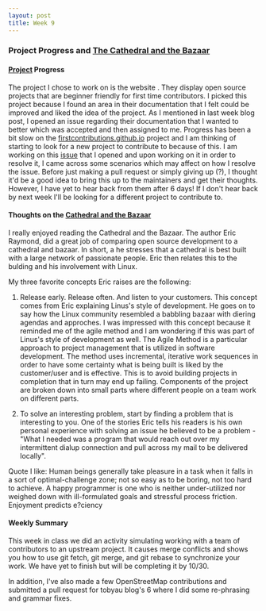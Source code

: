 ```yaml
---
layout: post 
title: Week 9
---
```


### Project Progress and [The Cathedral and the Bazaar](http://www.catb.org/~esr/writings/cathedral-bazaar/cathedral-bazaar/index.html)

#### [Project](https://github.com/firstcontributions/firstcontributions.github.io) Progress

The project I chose to work on is the website [](firstcontributions.github.io). They display open source projects that are beginner friendly for first time contributors. I picked this project because I found an area in their documentation that I felt could be improved and liked the idea of the project. As I mentioned in last week blog post, I opened an issue regarding their documentation that I wanted to better which was accepted and then assigned to me. Progress has been a bit slow on the [firstcontributions.github.io](https://github.com/firstcontributions/firstcontributions.github.io) project and I am thinking of starting to look for a new project to contribute to because of this. I am working on this [issue](https://github.com/firstcontributions/firstcontributions.github.io/issues/78) that I opened and upon working on it in order to resolve it, I came across some scenarios which may affect on how I resolve the issue. Before just making a pull request or simply giving up (?), I thought it'd be a good idea to bring this up to the maintainers and get their thoughts. However, I have yet to hear back from them after 6 days! If I don't hear back by next week I'll be looking for a different project to contribute to.

#### Thoughts on the [Cathedral and the Bazaar](http://www.catb.org/~esr/writings/cathedral-bazaar/cathedral-bazaar/index.html)

I really enjoyed reading the Cathedral and the Bazaar. The author Eric Raymond, did a great job of comparing open source development to a cathedral and bazaar. In short, a he stresses that a cathedral is best built with a large network of passionate people. Eric then relates this to the bulding and his involvement with Linux. 

My three favorite concepts Eric raises are the following: 

1. Release early. Release often. And listen to your customers.
This concept comes from Eric explaining Linus's style of development. He goes on to say how the Linux community resembled a babbling bazaar with diering agendas and approches. I was impressed with this concept because it reminded me of the agile method and I am wondering if this was part of Linus's style of development as well. The Agile Method is a particular approach to project management that is utilized in software development. The method uses incremental, iterative work sequences in order to have some certainty what is being built is liked by the customer/user and is effective. This is to avoid building projects in completion that in turn may end up failing. Components of the project are broken down into small parts where different people on a team work on different parts. 

2. To solve an interesting problem, start by finding a problem that is interesting to you.
One of the stories Eric tells his readers is his own personal experience with solving an issue he believed to be a problem - "What I needed was a program that would reach out over my intermittent dialup connection and pull across my mail to be delivered locally". 

Quote I like:
Human beings generally take pleasure in a task when it falls in a sort of optimal-challenge zone; not so easy as to be boring, not too hard to achieve. A happy programmer is one who is neither under-utilized nor weighed down with ill-formulated goals and stressful process friction. Enjoyment predicts e?ciency

#### Weekly Summary

This week in class we did an activity simulating working with a team of contributors to an upstream project. It causes merge conflicts and shows you how to use git fetch, git merge, and git rebase to synchronize your work. We have yet to finish but will be completing it by 10/30.

In addition, I've also made a few OpenStreetMap contributions and submitted a pull request for tobyau blog's 6 where I did some re-phrasing and grammar fixes.


